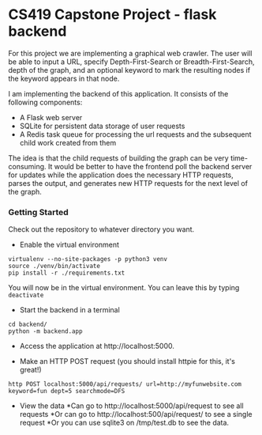 # CS419 Capstone Project - flask backend

For this project we are implementing a graphical web crawler. The user will be able to input a URL, specify Depth-First-Search or Breadth-First-Search, depth of the graph, and an optional keyword to mark the resulting nodes if the keyword appears in that node. 

I am implementing the backend of this application. It consists of the following components:

* A Flask web server
* SQLite for persistent data storage of user requests
* A Redis task queue for processing the url requests and the subsequent child work created from them

The idea is that the child requests of building the graph can be very time-consuming. It would be better to have the frontend poll the backend server for updates while the application does the necessary HTTP requests, parses the output, and generates new HTTP requests for the next level of the graph.

### Getting Started

Check out the repository to whatever directory you want.

+ Enable the virtual environment

```
virtualenv --no-site-packages -p python3 venv
source ./venv/bin/activate
pip install -r ./requirements.txt
```

You will now be in the virtual environment. You can leave this by typing 
``` deactivate ```

+ Start the backend in a terminal
```
cd backend/
python -m backend.app
```

+ Access the application at http://localhost:5000. 


+ Make an HTTP POST request (you should install httpie for this, it's great!)
```
http POST localhost:5000/api/requests/ url=http://myfunwebsite.com keyword=fun dept=5 searchmode=DFS
```

+ View the data
  *Can go to http://localhost:5000/api/request to see all requests
  *Or can go to http://localhost:500/api/request/<your request id> to see a single request
  *Or you can use sqlite3 on /tmp/test.db to see the data. 



